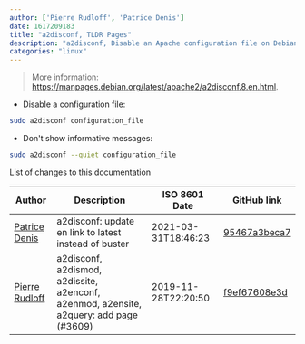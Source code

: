 ```yaml
---
author: ['Pierre Rudloff', 'Patrice Denis']
date: 1617209183
title: "a2disconf, TLDR Pages"
description: "a2disconf, Disable an Apache configuration file on Debian-based OSes."
categories: "linux"
---
```

> More information: <https://manpages.debian.org/latest/apache2/a2disconf.8.en.html>.

- Disable a configuration file:

```bash
sudo a2disconf configuration_file
```

- Don't show informative messages:

```bash
sudo a2disconf --quiet configuration_file
```
List of changes to this documentation


Author | Description | ISO 8601 Date | GitHub link
------|-----|-----|-----
[Patrice Denis](mailto:patrice.denis@gmail.com) | a2disconf: update en link to latest instead of buster | 2021-03-31T18:46:23 | [95467a3beca7](https://github.com/tldr-pages/tldr/commit/95467a3beca782fd26c938e9ccc011d5ce3f8a9e)
[Pierre Rudloff](mailto:contact@rudloff.pro) | a2disconf, a2dismod, a2dissite, a2enconf, a2enmod, a2ensite, a2query: add page (#3609) | 2019-11-28T22:20:50 | [f9ef67608e3d](https://github.com/tldr-pages/tldr/commit/f9ef67608e3d1f35d9383dc792e1ec6f5df02275)

